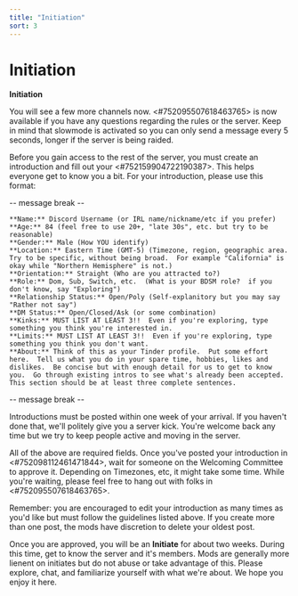 ```yaml
---
title: "Initiation"
sort: 3
---
```


# Initiation

**__Initiation__**

You will see a few more channels now.  <#752095507618463765> is now available if you have any questions regarding the rules or the server.  Keep in mind that slowmode is activated so you can only send a message every 5 seconds, longer if the server is being raided.

Before you gain access to the rest of the server, you must create an introduction and fill out your <#752159904722190387>.  This helps everyone get to know you a bit.  For your introduction, please use this format:

-- message break --

```
**Name:** Discord Username (or IRL name/nickname/etc if you prefer)
**Age:** 84 (feel free to use 20+, "late 30s", etc. but try to be reasonable)
**Gender:** Male (How YOU identify)
**Location:** Eastern Time (GMT-5) (Timezone, region, geographic area.  Try to be specific, without being broad.  For example "California" is okay while "Northern Hemisphere" is not.)
**Orientation:** Straight (Who are you attracted to?)
**Role:** Dom, Sub, Switch, etc.  (What is your BDSM role?  if you don't know, say "Exploring")
**Relationship Status:** Open/Poly (Self-explanitory but you may say "Rather not say")
**DM Status:** Open/Closed/Ask (or some combination)
**Kinks:** MUST LIST AT LEAST 3!!  Even if you're exploring, type something you think you're interested in.
**Limits:** MUST LIST AT LEAST 3!!  Even if you're exploring, type something you think you don't want.
**About:** Think of this as your Tinder profile.  Put some effort here.  Tell us what you do in your spare time, hobbies, likes and dislikes.  Be concise but with enough detail for us to get to know you.  Go through existing intros to see what's already been accepted.  This section should be at least three complete sentences.

```

-- message break --

Introductions must be posted within one week of your arrival.  If you haven't done that, we'll politely give you a server kick.  You're welcome back any time but we try to keep people active and moving in the server.

All of the above are required fields.  Once you've posted your introduction in <#752098112461471844>, wait for someone on the Welcoming Committee to approve it.  Depending on Timezones, etc, it might take some time.  While you're waiting, please feel free to hang out with folks in <#752095507618463765>.

Remember: you are encouraged to edit your introduction as many times as you'd like but must follow the guidelines listed above.  If you create more than one post, the mods have discretion to delete your oldest post.

Once you are approved, you will be an **Initiate** for about two weeks.  During this time, get to know the server and it's members.  Mods are generally more lienent on initiates but do not abuse or take advantage of this.  Please explore, chat, and familiarize yourself with what we're about.  We hope you enjoy it here.
